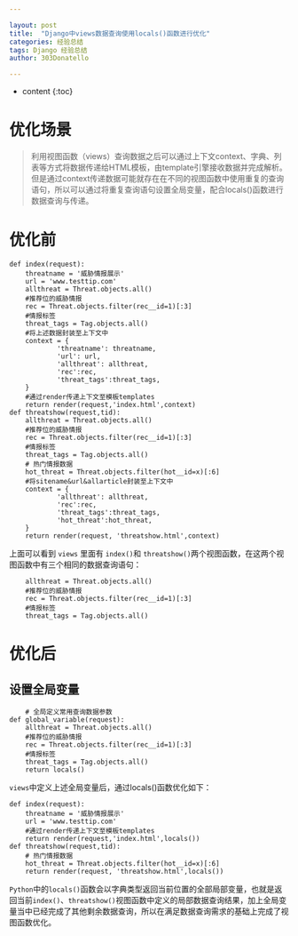 ```yaml
---

layout: post
title:  "Django中views数据查询使用locals()函数进行优化"
categories: 经验总结
tags: Django 经验总结
author: 303Donatello

---
```



* content
{:toc}
# 优化场景
>利用视图函数（views）查询数据之后可以通过上下文context、字典、列表等方式将数据传递给HTML模板，由template引擎接收数据并完成解析。但是通过context传递数据可能就存在在不同的视图函数中使用重复的查询语句，所以可以通过将重复查询语句设置全局变量，配合locals()函数进行数据查询与传递。





# 优化前
```
def index(request):
    threatname = '威胁情报展示'
    url = 'www.testtip.com'
    allthreat = Threat.objects.all()
    #推荐位的威胁情报
    rec = Threat.objects.filter(rec__id=1)[:3]
    #情报标签
    threat_tags = Tag.objects.all()
    #将上述数据封装至上下文中
    context = { 
            'threatname': threatname,
            'url': url,
            'allthreat': allthreat,
            'rec':rec,
            'threat_tags':threat_tags,
    }
    #通过render传递上下文至模板templates
    return render(request,'index.html',context)
def threatshow(request,tid):
    allthreat = Threat.objects.all()
    #推荐位的威胁情报
    rec = Threat.objects.filter(rec__id=1)[:3]
    #情报标签
    threat_tags = Tag.objects.all()
    # 热门情报数据
    hot_threat = Threat.objects.filter(hot__id=x)[:6]
    #将sitename&url&allarticle封装至上下文中
    context = { 
            'allthreat': allthreat,
            'rec':rec,
            'threat_tags':threat_tags,
            'hot_threat':hot_threat,
    }
    return render(request, 'threatshow.html',context)
```
上面可以看到 `views` 里面有 `index()`和 `threatshow()`两个视图函数，在这两个视图函数中有三个相同的数据查询语句：
```
    allthreat = Threat.objects.all()
    #推荐位的威胁情报
    rec = Threat.objects.filter(rec__id=1)[:3]
    #情报标签
    threat_tags = Tag.objects.all()
```

# 优化后
## 设置全局变量
```
    # 全局定义常用查询数据参数
def global_variable(request):
    allthreat = Threat.objects.all()
    #推荐位的威胁情报
    rec = Threat.objects.filter(rec__id=1)[:3]
    #情报标签
    threat_tags = Tag.objects.all()
    return locals()
```
 `views`中定义上述全局变量后，通过locals()函数优化如下：
```
def index(request):
    threatname = '威胁情报展示'
    url = 'www.testtip.com'
    #通过render传递上下文至模板templates
    return render(request,'index.html',locals())
def threatshow(request,tid):
    # 热门情报数据
    hot_threat = Threat.objects.filter(hot__id=x)[:6]
    return render(request, 'threatshow.html',locals())
```
`Python`中的`locals()`函数会以字典类型返回当前位置的全部局部变量，也就是返回当前`index()`、`threatshow()`视图函数中定义的局部数据查询结果，加上全局变量当中已经完成了其他剩余数据查询，所以在满足数据查询需求的基础上完成了视图函数优化。